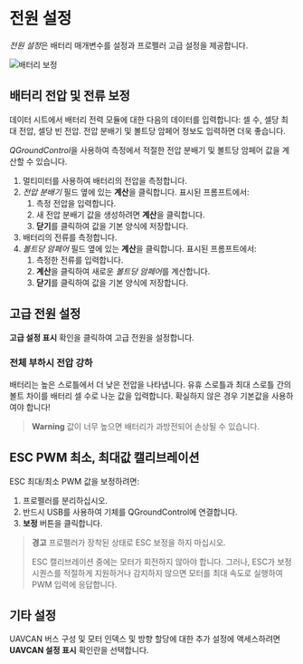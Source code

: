 # 전원 설정

*전원 설정*은 배터리 매개변수를 설정과 프로펠러 고급 설정을 제공합니다.

![배터리 보정](../../assets/setup/PX4Power.jpg)

## 배터리 전압 및 전류 보정

데이터 시트에서 배터리 전력 모듈에 대한 다음의 데이터를 입력합니다: 셀 수, 셀당 최대 전압, 셀당 빈 전압. 전압 분배기 및 볼트당 암페어 정보도 입력하면 더욱 좋습니다.

*QGroundControl*을 사용하여 측정에서 적절한 전압 분배기 및 볼트당 암페어 값을 계산할 수 있습니다.

1. 멀티미터를 사용하여 배터리의 전압을 측정합니다.
2. *전압 분배기* 필드 옆에 있는 **계산**을 클릭합니다. 표시된 프롬프트에서: 
    1. 측정 전압을 입력합니다.
    2. 새 전압 분배기 값을 생성하려면 **계산**을 클릭합니다.
    3. **닫기**를 클릭하여 값을 기본 양식에 저장합니다. 
3. 배터리의 전류를 측정합니다.
4. *볼트당 암페어* 필드 옆에 있는 **계산**을 클릭합니다. 표시된 프롬프트에서: 
    1. 측정한 전류를 입력합니다.
    2. **계산**을 클릭하여 새로운 *볼트당 암페어*를 계산합니다.
    3. **닫기**를 클릭하여 값을 기본 양식에 저장합니다. 

## 고급 전원 설정

**고급 설정 표시** 확인을 클릭하여 고급 전원을 설정합니다.

### 전체 부하시 전압 강하

배터리는 높은 스로틀에서 더 낮은 전압을 나타냅니다. 유휴 스로틀과 최대 스로틀 간의 볼트 차이를 배터리 셀 수로 나눈 값을 입력합니다. 확실하지 않은 경우 기본값을 사용하여야 합니다!

> **Warning** 값이 너무 높으면 배터리가 과방전되어 손상될 수 있습니다.

## ESC PWM 최소, 최대값 캘리브레이션

ESC 최대/최소 PWM 값을 보정하려면:

1. 프로펠러를 분리하십시오. 
2. 반드시 USB를 사용하여 기체를 QGroundControl에 연결합니다. 
3. **보정** 버튼을 클릭합니다.

> **경고** 프로펠러가 장착된 상태로 ESC 보정을 하지 마십시오.
> 
> ESC 캘리브레이션 중에는 모터가 회전하지 않아야 합니다. 그러나, ESC가 보정 시퀀스를 적절하게 지원하거나 감지하지 않으면 모터를 최대 속도로 실행하여 PWM 입력에 응답합니다.

## 기타 설정

UAVCAN 버스 구성 및 모터 인덱스 및 방향 할당에 대한 추가 설정에 액세스하려면 **UAVCAN 설정 표시** 확인란을 선택합니다.